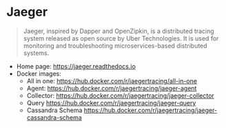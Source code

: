 # Jaeger

> Jaeger, inspired by Dapper and OpenZipkin, is a distributed tracing system released as open source by Uber Technologies. It is used for monitoring and troubleshooting microservices-based distributed systems.

-   Home page: <https://jaeger.readthedocs.io>
-   Docker images:
    -   All in one: <https://hub.docker.com/r/jaegertracing/all-in-one>
    -   Agent: <https://hub.docker.com/r/jaegertracing/jaeger-agent>
    -   Collector: <https://hub.docker.com/r/jaegertracing/jaeger-collector>
    -   Query <https://hub.docker.com/r/jaegertracing/jaeger-query>
    -   Cassandra Schema <https://hub.docker.com/r/jaegertracing/jaeger-cassandra-schema>
